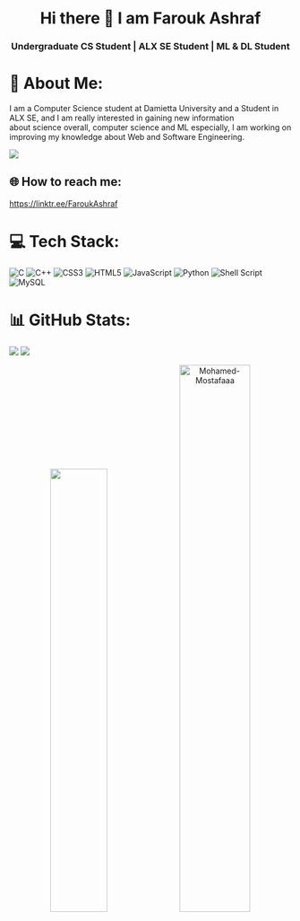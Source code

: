 <h1 align="center">Hi there 👋 I am Farouk Ashraf</h1>
<h3 align="center">Undergraduate CS Student | ALX SE Student | ML & DL Student</h3>

# 💫 About Me:
I am a Computer Science student at Damietta University and a Student in ALX SE, and I am really interested in gaining new information <br>about science overall, computer science and ML especially, I am working on improving my knowledge about Web and Software Engineering.


[![](https://visitcount.itsvg.in/api?id=FaroukAshrafElshamy&icon=5&color=3)](https://visitcount.itsvg.in)
## 🌐 How to reach me:
https://linktr.ee/FaroukAshraf

# 💻 Tech Stack:
![C](https://img.shields.io/badge/c-%2300599C.svg?style=flat&logo=c&logoColor=white) ![C++](https://img.shields.io/badge/c++-%2300599C.svg?style=flat&logo=c%2B%2B&logoColor=white) ![CSS3](https://img.shields.io/badge/css3-%231572B6.svg?style=flat&logo=css3&logoColor=white) ![HTML5](https://img.shields.io/badge/html5-%23E34F26.svg?style=flat&logo=html5&logoColor=white) ![JavaScript](https://img.shields.io/badge/javascript-%23323330.svg?style=flat&logo=javascript&logoColor=%23F7DF1E) ![Python](https://img.shields.io/badge/python-3670A0?style=flat&logo=python&logoColor=ffdd54) ![Shell Script](https://img.shields.io/badge/shell_script-%23121011.svg?style=flat&logo=gnu-bash&logoColor=white) ![MySQL](https://img.shields.io/badge/mysql-%2300000f.svg?style=flat&logo=mysql&logoColor=white)
# 📊 GitHub Stats:
![](https://github-readme-streak-stats.herokuapp.com/?user=FaroukAshrafElshamy&theme=gotham&hide_border=true)
![](https://github-readme-stats.vercel.app/api/top-langs/?username=FaroukAshrafElshamy&theme=gotham&hide_border=true&include_all_commits=true&count_private=false&layout=compact)

<div align="center">
    <img width="45%" src="https://github-readme-stats.vercel.app/api?username=Mohamed-Mostafaaa&theme=dark&layout=compact&show_icons=true&locale=en"/>
    <img width="50%" src="https://github-readme-streak-stats.herokuapp.com/?user=Mohamed-Mostafaaa&theme=dark&layout=compact&include_all_commits=true&show_icons=true" alt="Mohamed-Mostafaaa" />
</div>
<!-- Proudly created with GPRM ( https://gprm.itsvg.in ) -->
